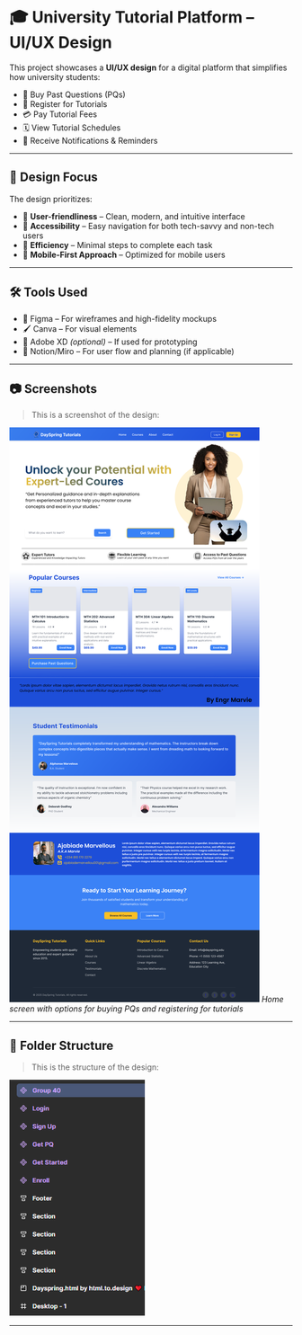 # 🎓 University Tutorial Platform – UI/UX Design

This project showcases a **UI/UX design** for a digital platform that simplifies how university students:

- 📘 Buy Past Questions (PQs)  
- 📝 Register for Tutorials  
- 💳 Pay Tutorial Fees  
- 🗓️ View Tutorial Schedules  
- 📨 Receive Notifications & Reminders

---

## 🎨 Design Focus

The design prioritizes:

- 🔹 **User-friendliness** – Clean, modern, and intuitive interface  
- 🔹 **Accessibility** – Easy navigation for both tech-savvy and non-tech users  
- 🔹 **Efficiency** – Minimal steps to complete each task  
- 🔹 **Mobile-First Approach** – Optimized for mobile users  

---

## 🛠️ Tools Used

- 📐 Figma – For wireframes and high-fidelity mockups  
- 🖌️ Canva – For visual elements  
- 📁 Adobe XD *(optional)* – If used for prototyping  
- 🧠 Notion/Miro – For user flow and planning (if applicable)

---

## 📷 Screenshots

> This is a screenshot of the design:

![Register for Tutorial](./tutorial-registration.png)
*Home screen with options for buying PQs and registering for tutorials*

---

## 📁 Folder Structure

> This is the structure of the design:

![Register for Tutorial](./structure.png)

---
